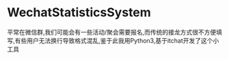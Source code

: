# WechatStatisticsSystem
平常在微信群,我们可能会有一些活动/聚会需要报名,而传统的接龙方式很不方便填写,有些用户无法换行导致格式混乱,鉴于此我用Python3,基于itchat开发了这个小工具
